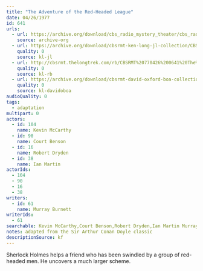 ```yaml
---
title: "The Adventure of the Red-Headed League"
date: 04/26/1977
id: 641
urls: 
  - url: https://archive.org/download/cbs_radio_mystery_theater/cbs_radio_mystery_theater-0601-0650.zip/cbs_radio_mystery_theater-0601-0650%2Fcbsrmt_0641_the_adventure_of_the_red_headed_league.mp3
    source: archive-org
  - url: https://archive.org/download/cbsrmt-ken-long-jl-collection/CBSRMT - 770426 0641 The Adventure Of The Red-Headed League_jl.mp3
    quality: 0
    source: kl-jl
  - url: http://cbsrmt.thelongtrek.com/rb/CBSRMT%20770426%200641%20The%20Adventure%20of%20the%20Red-Headed%20League_wbbm_rb.mp3
    quality: 0
    source: kl-rb
  - url: https://archive.org/download/cbsrmt-david-oxford-boa-collection/CBSRMT-770426-0641-The-Adventure-of-the-Red-Headed-League-(128-44)_KIRO-{BoA}.mp3
    quality: 0
    source: kl-davidoboa
audioQuality: 0
tags: 
  - adaptation
multipart: 0
actors:  
  - id: 104
    name: Kevin McCarthy  
  - id: 90
    name: Court Benson  
  - id: 16
    name: Robert Dryden  
  - id: 38
    name: Ian Martin
actorIds:  
  - 104  
  - 90  
  - 16  
  - 38
writers:  
  - id: 61
    name: Murray Burnett
writerIds:  
  - 61
searchable: Kevin McCarthy,Court Benson,Robert Dryden,Ian Martin Murray Burnett
notes: adapted from the Sir Arthur Conan Doyle classic
descriptionSource: kf
---
```

Sherlock Holmes helps a friend who has been swindled by a group of red-headed men. He uncovers a much larger scheme.